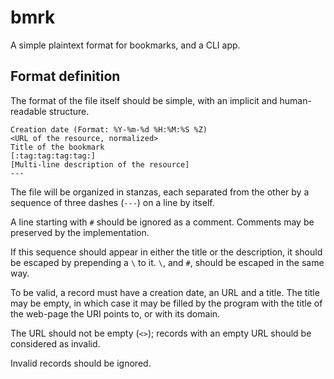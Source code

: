 # bmrk
A simple plaintext format for bookmarks, and a CLI app.

## Format definition

The format of the file itself should be simple, with an implicit and
human-readable structure.

    Creation date (Format: %Y-%m-%d %H:%M:%S %Z)
    <URL of the resource, normalized>
    Title of the bookmark
    [:tag:tag:tag:tag:]
    [Multi-line description of the resource]
    ---

The file will be organized in stanzas, each separated from the other by
a sequence of three dashes (`---`) on a line by itself.

A line starting with `#` should be ignored as a comment. Comments may be
preserved by the implementation.

If this sequence should appear in either the title or the description, it
should be escaped by prepending a `\` to it. `\`, and `#`, should be 
escaped in the same way.

To be valid, a record must have a creation date, an URL and a title. The
title may be empty, in which case it may be filled by the program with
the title of the web-page the URI points to, or with its domain.

The URL should not be empty (`<>`); records with an empty URL should be
considered as invalid.

Invalid records should be ignored.

